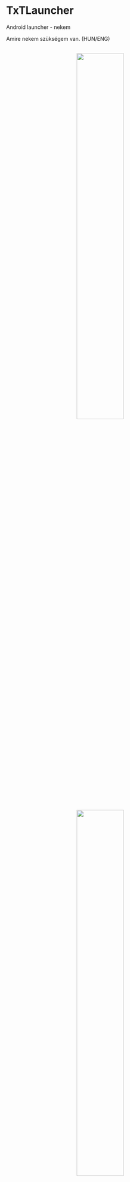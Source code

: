 # TxTLauncher
Android launcher - nekem

Amire nekem szükségem van.
(HUN/ENG)

<p align=center>
  <kbd><br /><img width=50% src="./img/screen-hu-1.png"><br /><br /></kbd>
  <br /><br />
  <kbd><br /><img width=50% src="./img/screen-hu-2.png"><br /><br /></kbd>
  <br /><br />
  <kbd><br /><img width=50% src="./img/screen-alt-hu-1.png"><br /><br /></kbd>
  <br /><br />
  <kbd><br /><img width=50% src="./img/screen-alt-hu-2.png"><br /><br /></kbd>
  <br /><br />
  <kbd><img src="./img/screen1.png"></kbd>
  <br /><br />
  <kbd><img src="./img/screen2.png"></kbd>
  <br /><br />
  <kbd><img src="./img/screen3.png"></kbd>
  <br /><br />
  <kbd><img src="./img/screen4.png"></kbd>
  <br /><br />
</p>

